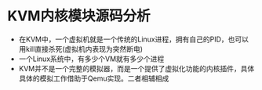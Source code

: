 # KVM内核模块源码分析

* 在KVM中，一个虚拟机就是一个传统的Linux进程，拥有自己的PID，也可以用kill直接杀死(虚拟机内表现为突然断电)
* 一个Linux系统中，有多少个VM就有多少个进程
* KVM并不是一个完整的模拟器，而是一个提供了虚拟化功能的内核插件，具体具体的模拟工作借助于Qemu实现。二者相辅相成
